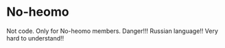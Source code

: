 # No-heomo
Not code. Only for No-heomo members.
Danger!!!
Russian language!! Very hard to understand!!
